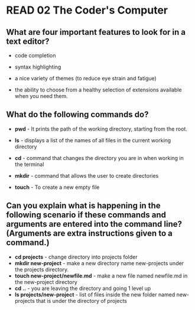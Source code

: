 # READ 02 The Coder's Computer

## What are four important features to look for in a text editor?

- code completion

- syntax highlighting

- a nice variety of themes (to reduce eye strain and fatigue)

- the ability to choose from a healthy selection of extensions available when you need them.

## What do the following commands do?

- **pwd** - It prints the path of the working directory, starting from the root.
  
- **ls** - displays a list of the names of all files in the current working directory
  
- **cd** - command that changes the directory you are in when working in the terminal
  
- **mkdir** - command that allows the user to create directories
  
- **touch** - To create a new empty file

## Can you explain what is happening in the following scenario if these commands and arguments are entered into the command line? (Arguments are extra instructions given to a command.)

- **cd projects** - change directory into projects folder
- **mkdir new-project** - make a new directory name new-projects under the projects directory.
- **touch new-project/newfile.md**  - make a new file named newfile.md in the new-project directory
- **cd ..** - you are leaving the directory and going 1 level up
- **ls projects/new-project** - list of files inside the new folder named new-projects that is under the directory of projects
